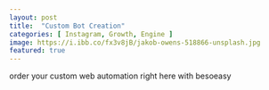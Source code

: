 ```yaml
---
layout: post
title:  "Custom Bot Creation"
categories: [ Instagram, Growth, Engine ]
image: https://i.ibb.co/fx3v8jB/jakob-owens-518866-unsplash.jpg
featured: true
---
```


order your custom web automation right here with besoeasy


